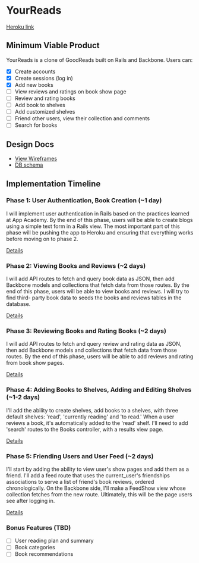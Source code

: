 # YourReads

[Heroku link][heroku]

[heroku]: http://YourReads.herokuapp.com

## Minimum Viable Product
YourReads is a clone of GoodReads built on Rails and Backbone. Users can:

<!-- This is a Markdown checklist. Use it to keep track of your progress! -->

- [x] Create accounts
- [x] Create sessions (log in)
- [x] Add new books
- [ ] View reviews and ratings on book show page
- [ ] Review and rating books
- [ ] Add book to shelves
- [ ] Add customized shelves
- [ ] Friend other users, view their collection and comments
- [ ] Search for books

## Design Docs
* [View Wireframes][views]
* [DB schema][schema]

[views]: ./docs/views.md
[schema]: ./docs/schema.md

## Implementation Timeline

### Phase 1: User Authentication, Book Creation (~1 day)
I will implement user authentication in Rails based on the practices learned at
App Academy. By the end of this phase, users will be able to create blogs using
a simple text form in a Rails view. The most important part of this phase will
be pushing the app to Heroku and ensuring that everything works before moving on
to phase 2.

[Details][phase-one]

### Phase 2: Viewing Books and Reviews (~2 days)
I will add API routes to fetch and query book data as JSON, then add Backbone
models and collections that fetch data from those routes. By the end of this
phase, users will be able to view books and reviews. I will try to find third-
party book data to seeds the books and reviews tables in the database.

[Details][phase-two]

### Phase 3: Reviewing Books and Rating Books (~2 days)
I will add API routes to fetch and query review and rating data as JSON, then
add Backbone models and collections that fetch data from those routes. By the
end of this phase, users will be able to add reviews and rating from book show
pages.

[Details][phase-three]

### Phase 4: Adding Books to Shelves, Adding and Editing Shelves (~1-2 days)
I'll add the ability to create shelves, add books to a shelves, with three
default shelves: 'read', 'currently reading' and 'to read.' When a user reviews
a book, it's automatically added to the 'read' shelf. I'll need to add 'search'
routes to the Books controller, with a results view page.

[Details][phase-four]

### Phase 5: Friending Users and User Feed (~2 days)
I'll start by adding the ability to view user's show pages and add them as a
friend. I'll add a feed route that uses the current_user's friendships
associations to serve a list of friend's book reviews, ordered chronologically.
On the Backbone side, I'll make a FeedShow view whose collection fetches from
the new route. Ultimately, this will be the page users see after logging in.

[Details][phase-five]

### Bonus Features (TBD)
- [ ] User reading plan and summary
- [ ] Book categories
- [ ] Book recommendations

[phase-one]: ./docs/phases/phase1.md
[phase-two]: ./docs/phases/phase2.md
[phase-three]: ./docs/phases/phase3.md
[phase-four]: ./docs/phases/phase4.md
[phase-five]: ./docs/phases/phase5.md
